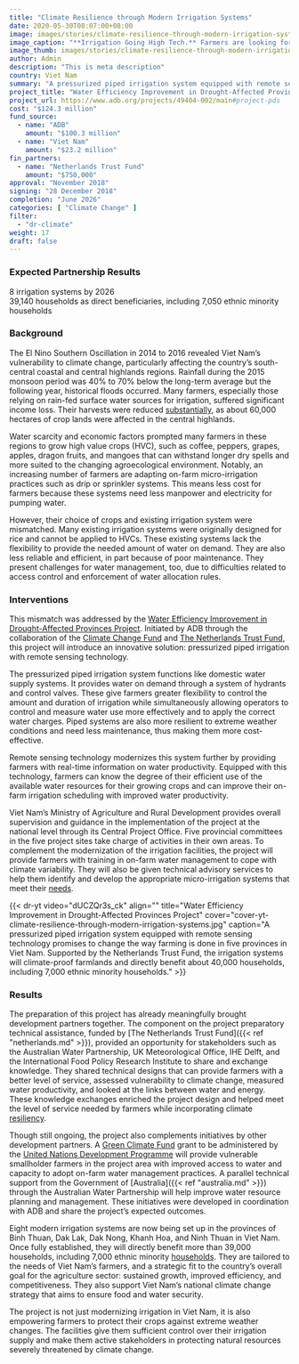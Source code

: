 ```yaml
---
title: "Climate Resilience through Modern Irrigation Systems"
date: 2020-05-30T08:07:00+08:00
image: images/stories/climate-resilience-through-modern-irrigation-systems.jpg
image_caption: "**Irrigation Going High Tech.** Farmers are looking forward to modern irrigation technology that promises to change the way farming is done in five provinces in Viet Nam."
image_thumb: images/stories/climate-resilience-through-modern-irrigation-systems-th.jpg
author: Admin
description: "This is meta description"
country: Viet Nam
summary: "A pressurized piped irrigation system equipped with remote sensing technology promises to change the way farming is done in five provinces in Viet Nam. Supported by the Climate Change Fund and Netherlands Trust Fund, the irrigation systems will climate-proof farmlands and directly benefit more than 39,000 households, including over 7,000 ethnic minority households."
project_title: "Water Efficiency Improvement in Drought-Affected Provinces Project"
project_url: https://www.adb.org/projects/49404-002/main#project-pds
cost: "$124.3 million"
fund_source: 
  - name: "ADB"
    amount: "$100.3 million"
  - name: "Viet Nam"
    amount: "$23.2 million"
fin_partners: 
  - name: "Netherlands Trust Fund"
    amount: "$750,000" 
approval: "November 2018"
signing: "28 December 2018"
completion: "June 2026"
categories: [ "Climate Change​" ]
filter:
  - "dr-climate"
weight: 17
draft: false
---
```

### Expected Partnership Results

<div class="dr-results row">
  <div class="col-md-6 mb-5"><i class="icon-check-circle"></i> <span>8 irrigation systems by 2026</span></div>
  <div class="col-md-6 mb-5"><i class="icon-check-circle"></i> <span>39,140 households as direct beneficiaries, including 7,050 ethnic minority households</span></div>
</div>

### Background

The El Nino Southern Oscillation in 2014 to 2016 revealed Viet Nam’s vulnerability to climate change, particularly affecting the country’s south-central coastal and central highlands regions. Rainfall during the 2015 monsoon period was 40% to 70% below the long-term average but the following year, historical floods occurred. Many farmers, especially those relying on rain-fed surface water sources for irrigation, suffered significant income loss. Their harvests were reduced [substantially](https://www.adb.org/sites/default/files/project-documents/49404/49404-002-rrp-en.pdf), as about 60,000 hectares of crop lands were affected in the central highlands.

Water scarcity and economic factors prompted many farmers in these regions to grow high value crops (HVC), such as coffee, peppers, grapes, apples, dragon fruits, and mangoes that can withstand longer dry spells and more suited to the changing agroecological environment. Notably, an increasing number of farmers are adapting on-farm micro-irrigation practices such as drip or sprinkler systems. This means less cost for farmers because these systems need less manpower and electricity for pumping water. 

However, their choice of crops and existing irrigation system were mismatched. Many existing irrigation systems were originally designed for rice and cannot be applied to HVCs. These existing systems lack the flexibility to provide the needed amount of water on demand. They are also less reliable and efficient, in part because of poor maintenance. They present challenges for water management, too, due to difficulties related to access control and enforcement of water allocation rules.  

### Interventions

This mismatch was addressed by the [Water Efficiency Improvement in Drought-Affected Provinces Project](https://www.adb.org/projects/49404-002/main#project-pds). Initiated by ADB through the collaboration of the [Climate Change Fund](https://www.adb.org/site/funds/funds/climate-change-fund) and [The Netherlands Trust Fund](./modalities/financing-partnership-facilities/water-financing-partnership-facility/#ntf), this project will introduce an innovative solution: pressurized piped irrigation with remote sensing technology.  

The pressurized piped irrigation system functions like domestic water supply systems. It provides water on demand through a system of hydrants and control valves. These give farmers greater flexibility to control the amount and duration of irrigation while simultaneously allowing operators to control and measure water use more effectively and to apply the correct water charges. Piped systems are also more resilient to extreme weather conditions and need less maintenance, thus making them more cost-effective.  

Remote sensing technology modernizes this system further by providing farmers with real-time information on water productivity. Equipped with this technology, farmers can know the degree of their efficient use of the available water resources for their growing crops and can improve their on-farm irrigation scheduling with improved water productivity.  

Viet Nam’s Ministry of Agriculture and Rural Development provides overall supervision and guidance in the implementation of the project at the national level through its Central Project Office. Five provincial committees in the five project sites take charge of activities in their own areas. To complement the  modernization of the irrigation facilities, the project will provide farmers with training in on-farm water management to cope with climate variability. They will also be given technical advisory services to help them identify and develop the appropriate micro-irrigation systems that meet their [needs](https://www.adb.org/sites/default/files/project-documents/49404/49404-002-pam-en.pdf).

{{< dr-yt video="dUCZQr3s_ck" align="" title="Water Efficiency Improvement in Drought-Affected Provinces Project" cover="cover-yt-climate-resilience-through-modern-irrigation-systems.jpg" caption="A pressurized piped irrigation system equipped with remote sensing technology promises to change the way farming is done in five provinces in Viet Nam. Supported by the Netherlands Trust Fund, the irrigation systems will climate-proof farmlands and directly benefit about 40,000 households, including 7,000 ethnic minority households." >}}

### Results

The preparation of this project has already meaningfully brought development partners together. The component on the project preparatory technical assistance, funded by [The Netherlands Trust Fund]({{< ref "netherlands.md" >}}), provided an opportunity for stakeholders such as the Australian Water Partnership, UK Meteorological Office, IHE Delft, and the International Food Policy Research Institute to share and exchange knowledge. They shared technical designs that can provide farmers with a better level of service, assessed vulnerability to climate change, measured water productivity, and looked at the links between water and energy.  These knowledge exchanges enriched the project design and helped meet the level of service needed by farmers while incorporating climate [resiliency](https://www.adb.org/sites/default/files/project-documents/49404/49404-002-pam-en.pdf).  

Though still ongoing, the project also complements initiatives by other development partners. A [Green Climate Fund](./modalities/global-funds/#gcf) grant to be administered by the [United Nations Development Programme](https://www.undp.org/content/undp/en/home.html) will provide vulnerable smallholder farmers in the project area with improved access to water and capacity to adopt on-farm water management practices. A parallel technical support from the Government of [Australia]({{< ref "australia.md" >}}) through the Australian Water Partnership will help improve water resource planning and management. These initiatives were developed in coordination with ADB and share the project’s expected outcomes.

Eight modern irrigation systems are now being set up in the provinces of  Binh Thuan, Dak Lak, Dak Nong, Khanh Hoa, and Ninh Thuan in Viet Nam. Once fully established, they will directly benefit more than 39,000 households, including 7,000 ethnic minority [households](https://www.adb.org/sites/default/files/project-documents/49404/49404-002-pam-en.pdf). They are tailored to the needs of Viet Nam’s farmers, and a strategic fit to the country’s overall goal for the agriculture sector: sustained growth, improved efficiency, and competitiveness. They also support Viet Nam’s national climate change strategy that aims to ensure food and water security.  

The project is not just modernizing irrigation in Viet Nam, it is also empowering farmers to protect their crops against extreme weather changes. The facilities give them sufficient control over their irrigation supply and make them active stakeholders in protecting natural resources severely threatened by climate change.
